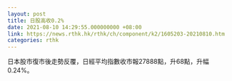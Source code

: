 ```yaml
---
layout: post
title: 日股高收0.2%
date: 2021-08-10 14:29:55.000000000 +08:00
link: https://news.rthk.hk/rthk/ch/component/k2/1605203-20210810.htm
categories: rthk
---
```


日本股市復市後走勢反覆，日經平均指數收市報27888點，升68點，升幅0.24%。
